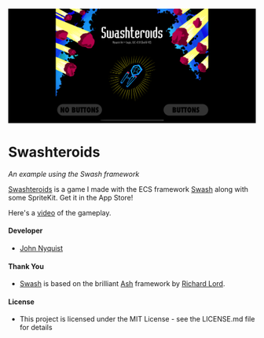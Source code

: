 ![Swashteroids](images/swashteroids2.png)

# Swashteroids
_An example using the Swash framework_

[Swashteroids](https://apps.apple.com/us/app/swashteroids/id6472061502) is a game I made with the ECS framework [Swash](https://github.com/johnrnyquist/Swash) along with some SpriteKit. Get it in the App Store!

Here's a [video](https://www.youtube.com/watch?v=gP2bKw4NAHw) of the gameplay.


#### Developer
- [John Nyquist](https://linkedin.com/in/nyquist)


#### Thank You
- [Swash](https://github.com/johnrnyquist/Swash) is based on the brilliant [Ash](https://github.com/richardlord/Ash) framework by [Richard Lord](https://richardlord.net). 


#### License
- This project is licensed under the MIT License - see the LICENSE.md file for details
